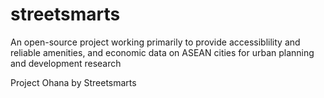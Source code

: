 # streetsmarts
An open-source project working primarily to provide accessiblility and reliable amenities, and economic data on ASEAN cities for urban planning and development research

Project Ohana by Streetsmarts